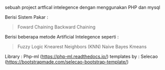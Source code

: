 sebuah project artfical intelegence dengan menggunakan PHP dan mysql

Berisi Sistem Pakar :
> Foward Chaining
> Backward Chaining

Berisi beberapa metode Artificial Intelegence seperti : 
> Fuzzy Logic
> Knearest Neighbors (KNN)
> Naive Bayes
> Kmeans


Library : Php-ml (https://php-ml.readthedocs.io/)
templates by : Selecao (https://bootstrapmade.com/selecao-bootstrap-template/)

